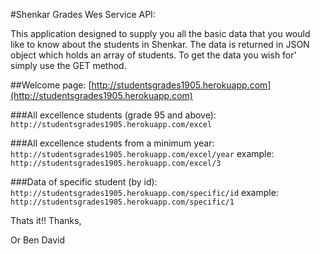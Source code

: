 #Shenkar Grades Wes Service API:

This application designed to supply you all the basic data that you would like to know about the students in Shenkar.
The data is returned in JSON object which holds an array of students.
To get the data you wish for' simply use the GET method.

##Welcome page:
[http://studentsgrades1905.herokuapp.com](http://studentsgrades1905.herokuapp.com)


###All excellence students (grade 95 and above):
`http://studentsgrades1905.herokuapp.com/excel`


###All excellence students from a minimum year:
`http://studentsgrades1905.herokuapp.com/excel/year`
example: `http://studentsgrades1905.herokuapp.com/excel/3`


###Data of specific student (by id):
`http://studentsgrades1905.herokuapp.com/specific/id`
example: `http://studentsgrades1905.herokuapp.com/specific/1`

Thats it!!
Thanks,

Or Ben David
